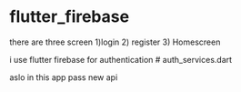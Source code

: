 # flutter_firebase
 there are three screen 1)login  2) register 3) Homescreen
 
  i use flutter firebase for authentication # auth_services.dart 

  aslo in this app pass new api 
